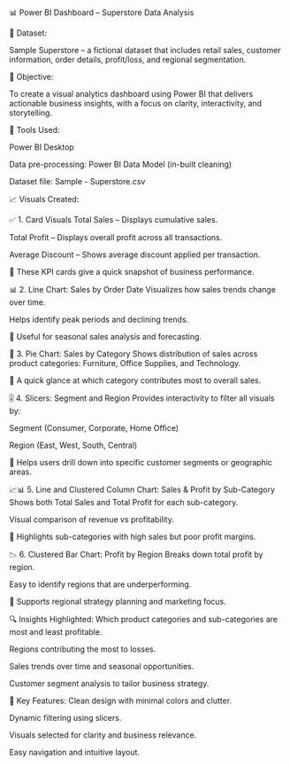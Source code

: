 📊 Power BI Dashboard – Superstore Data Analysis

📁 Dataset:

Sample Superstore – a fictional dataset that includes retail sales, customer information, order details, profit/loss, and regional segmentation.

🧭 Objective:

To create a visual analytics dashboard using Power BI that delivers actionable business insights, with a focus on clarity, interactivity, and storytelling.

🔧 Tools Used:

Power BI Desktop

Data pre-processing: Power BI Data Model (in-built cleaning)

Dataset file: Sample - Superstore.csv


📈 Visuals Created:

✅ 1. Card Visuals
Total Sales – Displays cumulative sales.

Total Profit – Displays overall profit across all transactions.

Average Discount – Shows average discount applied per transaction.

📌 These KPI cards give a quick snapshot of business performance.


📊 2. Line Chart: Sales by Order Date
Visualizes how sales trends change over time.

Helps identify peak periods and declining trends.

🧠 Useful for seasonal sales analysis and forecasting.


🥧 3. Pie Chart: Sales by Category
Shows distribution of sales across product categories: Furniture, Office Supplies, and Technology.

📌 A quick glance at which category contributes most to overall sales.


🎚️ 4. Slicers: Segment and Region
Provides interactivity to filter all visuals by:

Segment (Consumer, Corporate, Home Office)

Region (East, West, South, Central)

🧩 Helps users drill down into specific customer segments or geographic areas.


📈📊 5. Line and Clustered Column Chart: Sales & Profit by Sub-Category
Shows both Total Sales and Total Profit for each sub-category.

Visual comparison of revenue vs profitability.

🚩 Highlights sub-categories with high sales but poor profit margins.


📉 6. Clustered Bar Chart: Profit by Region
Breaks down total profit by region.

Easy to identify regions that are underperforming.

📌 Supports regional strategy planning and marketing focus.

🔍 Insights Highlighted:
Which product categories and sub-categories are most and least profitable.

Regions contributing the most to losses.

Sales trends over time and seasonal opportunities.

Customer segment analysis to tailor business strategy.


🎯 Key Features:
Clean design with minimal colors and clutter.

Dynamic filtering using slicers.

Visuals selected for clarity and business relevance.

Easy navigation and intuitive layout.


